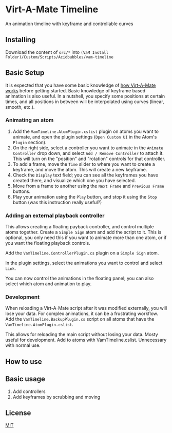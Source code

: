 # Virt-A-Mate Timeline

An animation timeline with keyframe and controllable curves

## Installing

Download the content of `src/*` into `(VaM Install Folder)/Custom/Scripts/Acidbubbles/vam-timeline`

## Basic Setup

It is expected that you have some basic knowledge of [how Virt-A-Mate works](https://www.reddit.com/r/VirtAMate/wiki/index) before getting started. Basic knowledge of keyframe based animation is also useful. In a nutshell, you specify some positions at certain times, and all positions in between will be interpolated using curves (linear, smooth, etc.).

### Animating an atom

1. Add the `VamTimeline.AtomPlugin.cslist` plugin on atoms you want to animate, and open the plugin settings (`Open Custom UI` in the Atom's `Plugin` section).
2. On the right side, select a controller you want to animate in the `Animate Controller` drop down, and select `Add / Remove Controller` to attach it. This will turn on the "position" and "rotation" controls for that controller.
3. To add a frame, move the `Time` slider to where you want to create a keyframe, and move the atom. This will create a new keyframe.
4. Check the `Display` text field; you can see all the keyframes you have created there, and visualize which one you have selected.
5. Move from a frame to another using the `Next Frame` and `Previous Frame` buttons.
6. Play your animation using the `Play` button, and stop it using the `Stop` button (was this instruction really useful?)

### Adding an external playback controller

This allows creating a floating payback controller, and control multiple atoms together. Create a `Simple Sign` atom and add the script to it. This is optional, you only need this if you want to animate more than one atom, or if you want the floating playback controls.

Add the `VamTimeline.ControllerPlugin.cs` plugin on a `Simple Sign` atom.

In the plugin settings, select the animations you want to control and select `Link`.

You can now control the animations in the floating panel; you can also select which atom and animation to play.

### Development

When reloading a Virt-A-Mate script after it was modified externally, you will lose your data. For complex animations, it can be a frustrating workflow. Add the `VamTimeline.BackupPlugin.cs` script on all atoms that have the `VamTimeline.AtomPlugin.cslist`.

This allows for reloading the main script without losing your data. Mosty useful for development. Add to atoms with VamTimeline.cslist. Unnecessary with normal use.

## How to use

## Basic usage

1. Add controllers
2. Add keyframes by scrubbing and moving

## License

[MIT](LICENSE.md)
